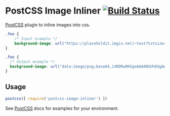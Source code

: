 # PostCSS Image Inliner [![Build Status][ci-img]][ci]

[PostCSS] plugin to inline images into css.

[PostCSS]: https://github.com/postcss/postcss
[ci-img]:  https://travis-ci.org/bezoerb/postcss-image-inliner.svg
[ci]:      https://travis-ci.org/bezoerb/postcss-image-inliner

```css
.foo {
    /* Input example */
    background-image: url("https://placeholdit.imgix.net/~text?txtsize=5&txt=10%C3%9710&w=10&h=10&txtpad=1");
}
```

```css
.foo {
  /* Output example */
  background-image: url("data:image/png;base64,iVBORw0KGgoAAAANSUhEUgAAAAo ... ORK5CYII=");
}
```

## Usage

```js
postcss([ require('postcss-image-inliner') ])
```

See [PostCSS] docs for examples for your environment.
